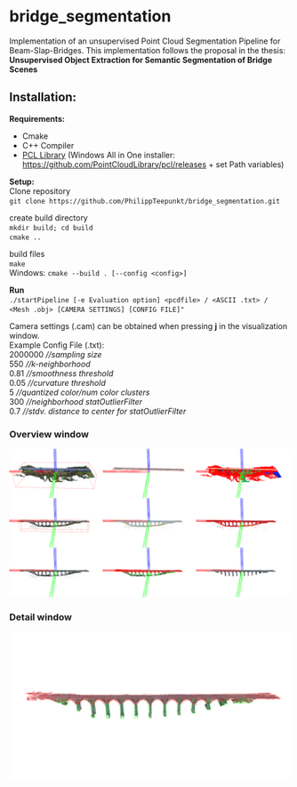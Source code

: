 # bridge_segmentation
Implementation of an unsupervised Point Cloud Segmentation Pipeline for Beam-Slap-Bridges.
This implementation follows the proposal in the thesis: 
**Unsupervised Object Extraction for Semantic Segmentation of Bridge Scenes**

## Installation: ##
**Requirements:**
* Cmake
* C++ Compiler
* [PCL Library](https://pointclouds.org/)
(Windows All in One installer: https://github.com/PointCloudLibrary/pcl/releases + set Path variables)

**Setup:**  
Clone repository  
`git clone https://github.com/PhilippTeepunkt/bridge_segmentation.git`  

create build directory  
`mkdir build; cd build`  
`cmake ..`

build files  
 `make`  
Windows: `cmake --build . [--config <config>]`

**Run**  
`./startPipeline [-e Evaluation option] <pcdfile> / <ASCII .txt> / <Mesh .obj> [CAMERA SETTINGS] [CONFIG FILE]"`  

Camera settings (.cam) can be obtained when pressing **j** in the visualization window.  
Example Config File (.txt):  
2000000 _//sampling size_   
550 _//k-neighborhood_  
0.81 _//smoothness threshold_   
0.05 _//curvature threshold_  
5 _//quantized color/num color clusters_  
300 _//neighborhood statOutlierFilter_    
0.7 _//stdv. distance to center for statOutlierFilter_  

### Overview window
![Overview Window](https://github.com/PhilippTeepunkt/bridge_segmentation/blob/2ca34325b6184ef796757b9f58140c6dd515fd94/overview_pclviewer.png)  
### Detail window
![Detail Window](https://github.com/PhilippTeepunkt/bridge_segmentation/blob/c97ac31fce3bb9694f45de9944d5b785075ae284/classified_bridge.png)  


